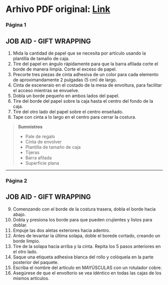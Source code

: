 # Arhivo PDF original: [Link](https://github.com/eduard432/traduccion-mixato/blob/main/documentos/Job%20Aid%20-%20Gift%20Wrapping.pdf)

### Página 1
## JOB AID - GIFT WRAPPING

1. Mida la cantidad de papel que se necesita por artículo usando la plantilla de tamaño de caja.
2. Tire del papel en ángulo rápidamente para que la barra afilada corte el borde de manera limpia. Corte el exceso de papel.
3. Precorte tres piezas de cinta adhesiva de un color para cada elemento de aproximandamente 2 pulgadas (5 cm) de largo.
4. Cinta de esceneraio en el costado de la mesa de envoltura, para facilitar el acceso mientras se envuelve.
5. Dobla un borde pequeño en ambos lados del papel.
6. Tire del borde del papel sobre la caja hasta el centro del fondo de la caja.
7. Tire del otro lado del papel sobre el centro enseñado.
8. Tape con cinta a lo largo en el centro para cerrar la costura.

> **Sumnistros** <br/> <ul><li>Pale de regalo</li><li>Cinta de envolver</li><li>Plantilla de tamaño de caja</li><li>Tijeras</li><li>Barra afilada</li><li>Superficie plana</li></ul>

---

### Página 2
## JOB AID - GIFT WRAPPING

9. Comenzando con el borde de la costura trasera, dobla el borde hacia abajo.
10. Dobla y presiona los borde para que pueden crujientes y listos para doblar.
11. Empuje las dos aletas exteriores hacia adentro.
12. Antes de levantar la última solapa, doble el borede cortado, creando un borde limpio.
13. Tire de la solapa hacia arriba y la cinta. Repita los 5 pasos anteriores en el otro lado.
14. Saque una etiqueta adhesiva blanca del rollo y colóquela en la parte posterior del paquete.
15. Escriba el nombre del artículo en MAYÚSCULAS con un rotulador cobre.
16. Asegúrese de que el envoltorio se vea idéntico en todas las cajas de los mismos artículos.